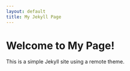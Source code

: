 ```yaml
---
layout: default
title: My Jekyll Page
---
```


# Welcome to My Page!
This is a simple Jekyll site using a remote theme.
